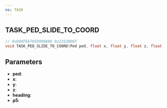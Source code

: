 ```yaml
---
ns: TASK
---
```

## TASK_PED_SLIDE_TO_COORD

```c
// 0xD04FE6765D990A06 0x225380EF
void TASK_PED_SLIDE_TO_COORD(Ped ped, float x, float y, float z, float heading, float p5);
```

## Parameters
* **ped**:
* **x**:
* **y**:
* **z**:
* **heading**:
* **p5**:
